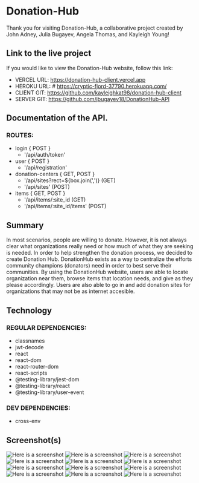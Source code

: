 # Donation-Hub
Thank you for visiting Donation-Hub, a collaborative project created by John Adney,
Julia Bugayev, Angela Thomas, and Kayleigh Young!
## Link to the live project
If you would like to view the Donation-Hub website, follow this link:
* VERCEL URL: https://donation-hub-client.vercel.app 
* HEROKU URL: # https://cryptic-fjord-37790.herokuapp.com/   
* CLIENT GIT: https://github.com/kayleighkat98/donation-hub-client
* SERVER GIT:  https://github.com/jbugayev18/DonationHub-API
## Documentation of the API.
### ROUTES:
* login { POST }
    * '/api/auth/token'
* user { POST }
    * '/api/registration'
* donation-centers { GET, POST }
    * '/api/sites?rect=${box.join(',')} (GET)
    * '/api/sites' (POST)
* items { GET, POST }
    * '/api/items/:site_id (GET)
    * '/api/items/:site_id/items' (POST)
## Summary
In most scenarios, people are willing to donate. However, it is not always clear what organizations
really need or how much of what they are seeking is needed. In order to help strengthen the donation 
process, we decided to create Donation Hub. DonationHub exists as a way to centralize the efforts community
champions (donators) need in order to best serve their communities. By using the DonationHub website, users 
are able to locate organization near them, browse items that location needs, and give as they please accordingly. 
Users are also able to go in and add donation sites for organizations that may not be as internet accesible. 
## Technology
### REGULAR DEPENDENCIES:
* classnames
* jwt-decode
* react
* react-dom
* react-router-dom
* react-scripts
* @testing-library/jest-dom
* @testing-library/react
* @testing-library/user-event

### DEV DEPENDENCIES:
* cross-env
## Screenshot(s)
![Here is a screenshot](AppScreenshots/DonationHubImage1.png)
![Here is a screenshot](AppScreenshots/DonationHubImage2.png)
![Here is a screenshot](AppScreenshots/DonationHubImage3.png)
![Here is a screenshot](AppScreenshots/DonationHubImage4.png)
![Here is a screenshot](AppScreenshots/DonatinHubImages5.png)
![Here is a screenshot](AppScreenshots/DonationHubImages6.png)
![Here is a screenshot](AppScreenshots/DonationHubImages7.png)
![Here is a screenshot](AppScreenshots/DonationHubImages8.png)
![Here is a screenshot](AppScreenshots/DonationHubImages9.png)
![Here is a screenshot](AppScreenshots/DonationHubImages10.png)
![Here is a screenshot](AppScreenshots/DonationHubImages11.png)
![Here is a screenshot](AppScreenshots/DonationHubImages12.png)